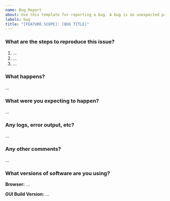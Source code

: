 ```yaml
---
name: Bug Report
about: Use this template for reporting a bug. A bug is an unexpected problem or unintended behavoir that breaks functionality. However, UX improvements should be documented as an enhancement.
labels: bug
title: "[FEATURE SCOPE]: [BUG TITLE]"
---
```


### What are the steps to reproduce this issue?

1. ...
2. ...
3. ...

### What happens?

...

### What were you expecting to happen?

...

### Any logs, error output, etc?

...

### Any other comments?

...

### What versions of software are you using?

**Browser:** ...

**GUI Build Version:** ...
